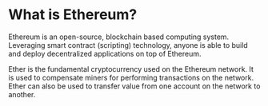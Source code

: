 # What is Ethereum?

Ethereum is an open-source, blockchain based computing system. Leveraging smart contract \(scripting\) technology, anyone is able to build and deploy decentralized applications on top of Ethereum. 

Ether is the fundamental cryptocurrency used on the Ethereum network. It is used to compensate miners for performing transactions on the network. Ether can also be used to transfer value from one account on the network to another.

